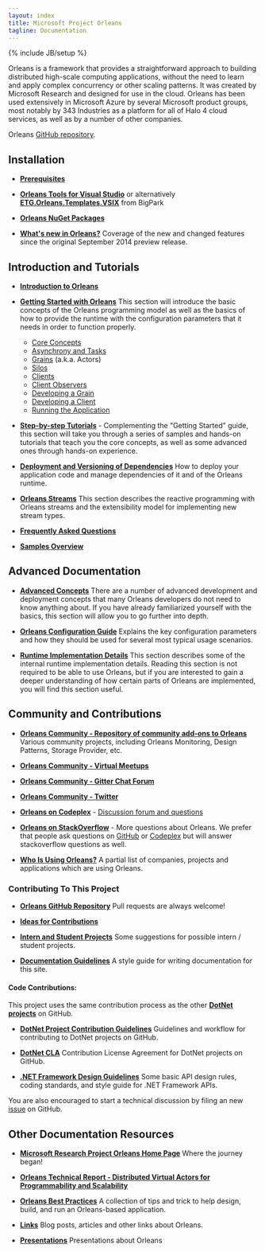 ```yaml
---
layout: index
title: Microsoft Project Orleans
tagline: Documentation
---
```

{% include JB/setup %}

Orleans is a framework that provides a straightforward approach to building distributed high-scale computing applications, without the need to learn and apply complex concurrency or other scaling patterns. 
It was created by Microsoft Research and designed for use in the cloud. 
Orleans has been used extensively in Microsoft Azure by several Microsoft product groups, most notably by 343 Industries as a platform for all of Halo 4 cloud services, as well as by a number of other companies.

Orleans [GitHub repository](https://github.com/dotnet/orleans).

## Installation 

* **[Prerequisites](Prerequisites)**

* **[Orleans Tools for Visual Studio](https://visualstudiogallery.msdn.microsoft.com/36903961-63bd-4eec-9ca4-cf2319dc75f4)** or alternatively **[ETG.Orleans.Templates.VSIX](https://visualstudiogallery.msdn.microsoft.com/b61c87e7-0655-4a6e-8e4f-84192950e08c)** from BigPark

* **[Orleans NuGet Packages](NuGets)**

* **[What's new in Orleans?](What's-new-in-Orleans)** 
Coverage of the new and changed features since the original September 2014 preview release.

## Introduction and Tutorials

* **[Introduction to Orleans](Introduction)**

* **[Getting Started with Orleans](Getting-Started-With-Orleans)**
This section will introduce the basic concepts of the Orleans programming model as well as the basics of how to provide the runtime with the configuration parameters that it needs in order to function properly.
  
  * [Core Concepts](Getting-Started-With-Orleans/Core-Concepts)
  * [Asynchrony and Tasks](Getting-Started-With-Orleans/Asynchrony-and-Tasks)
  * [Grains](Getting-Started-With-Orleans/Grains) (a.k.a. Actors)
  * [Silos](Getting-Started-With-Orleans/Silos)
  * [Clients](Getting-Started-With-Orleans/Clients)
  * [Client Observers](Getting-Started-With-Orleans/Observers)
  * [Developing a Grain](Getting-Started-With-Orleans/Developing-a-Grain)
  * [Developing a Client](Getting-Started-With-Orleans/Developing-a-Client)
  * [Running the Application](Getting-Started-With-Orleans/Running-the-Application)



* **[Step-by-step Tutorials](Step-by-step-Tutorials)** - Complementing the "Getting Started" guide, this section will take you through a series of samples and hands-on tutorials that teach you the core concepts, as well as some advanced ones through hands-on experience.

* **[Deployment and Versioning of Dependencies](Deployment-and-Versioning-of-Dependencies)** 
How to deploy your application code and manage dependencies of it and of the Orleans runtime.

* **[Orleans Streams](Orleans-Streams)** 
This section describes the reactive programming with Orleans streams and the extensibility model for implementing new stream types.

* **[Frequently Asked Questions](Frequently-Asked-Questions)**

* **[Samples Overview](Samples-Overview)**

## Advanced Documentation

* **[Advanced Concepts](Advanced-Concepts)** 
There are a number of advanced development and deployment concepts that many Orleans developers do not need to know anything about. 
If you have already familiarized yourself with the basics, this section will allow you to go further into depth.

* **[Orleans Configuration Guide](Orleans-Configuration-Guide)**
Explains the key configuration parameters and how they should be used for several most typical usage scenarios. 

* **[Runtime Implementation Details](Runtime-Implementation-Details)** 
This section describes some of the internal runtime implementation details. 
Reading this section is not required to be able to use Orleans, but if you are interested to gain a deeper understanding of how certain parts of Orleans are implemented, you will find this section useful.

## Community and Contributions

* **[Orleans Community - Repository of community add-ons to Orleans](https://github.com/OrleansContrib)** 
Various community projects, including Orleans Monitoring, Design Patterns, Storage Provider, etc.

* **[Orleans Community - Virtual Meetups](https://github.com/OrleansContrib/meetups)**

* **[Orleans Community - Gitter Chat Forum](https://gitter.im/dotnet/orleans)**

* **[Orleans Community - Twitter](https://twitter.com/projectorleans)**

* **[Orleans on Codeplex](https://orleans.codeplex.com)** - 
[Discussion forum and questions](https://orleans.codeplex.com/discussions)

* **[Orleans on StackOverflow](http://stackoverflow.com/questions/tagged/orleans)** - 
More questions about Orleans. We prefer that people ask questions on [GitHub](https://github.com/dotnet/orleans/issues) or [Codeplex](https://orleans.codeplex.com/discussions) but will answer stackoverflow questions as well.

* **[Who Is Using Orleans?](Who-Is-Using-Orleans)** 
A partial list of companies, projects and applications which are using Orleans.

### Contributing To This Project

* **[Orleans GitHub Repository](https://github.com/dotnet/orleans)** 
Pull requests are always welcome!

* **[Ideas for Contributions](Ideas-for-Contributions)**

* **[Intern and Student Projects](Student-Projects)** 
Some suggestions for possible intern / student projects.

* **[Documentation Guidelines](Documentation-Guidelines)** A style guide for writing documentation for this site.

#### Code Contributions:

This project uses the same contribution process as the other **[DotNet projects](http://dotnet.github.io/)** on GitHub.

* **[DotNet Project Contribution Guidelines](https://github.com/dotnet/corefx/wiki/Contributing)**
Guidelines and workflow for contributing to DotNet projects on GitHub.

* **[DotNet CLA](https://github.com/dotnet/corefx/wiki/Contribution-License-Agreement-%28CLA%29)**
Contribution License Agreement for DotNet projects on GitHub.

* **[.NET Framework Design Guidelines](https://github.com/dotnet/corefx/wiki/Framework-Design-Guidelines-Digest)** 
Some basic API design rules, coding standards, and style guide for .NET Framework APIs.

You are also encouraged to start a technical discussion by filing an new [issue](https://github.com/dotnet/orleans/issues) on GitHub.

## Other Documentation Resources

* **[Microsoft Research Project Orleans Home Page](http://research.microsoft.com/projects/orleans/)**
Where the journey began!

* **[Orleans Technical Report - Distributed Virtual Actors for Programmability and Scalability](http://research.microsoft.com/apps/pubs/default.aspx?id=210931)**

* **[Orleans Best Practices](http://research.microsoft.com/apps/pubs/default.aspx?id=244727)** A collection of tips and trick to help design, build, and run an Orleans-based application.

* **[Links](Links)** 
Blog posts, articles and other links about Orleans.

* **[Presentations](Presentations)** 
Presentations about Orleans
